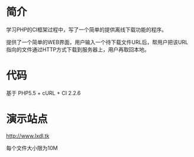 #  简介

学习PHP的CI框架过程中，写了一个简单的提供离线下载功能的程序。

提供了一个简单的WEB界面，用户输入一个待下载文件URL后，帮用户把该URL指向的文件通过HTTP方式下载到服务器上，用户再取回本地。


#  代码

基于 PHP5.5 + cURL + CI 2.2.6


#  演示站点

http://www.lxdl.tk

每个文件大小限为10M
